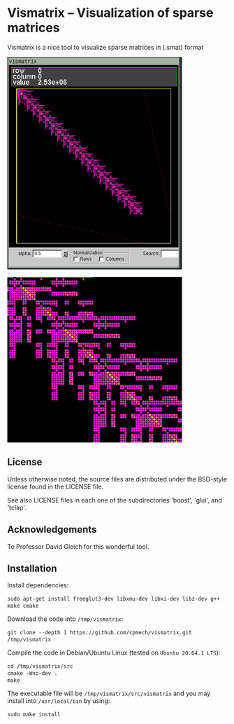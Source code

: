 # Vismatrix &ndash; Visualization of sparse matrices

Vismatrix is a nice tool to visualize sparse matrices in (.smat) format

<div id="container">
<p><img src="figs/fig01.png" width="400"></p>
<p><img src="figs/fig02.png" width="400"></p>
</div>

## License

Unless otherwise noted, the source files are distributed under the BSD-style license found in the
LICENSE file.

See also LICENSE files in each one of the subdirectories 'boost', 'glui', and 'tclap'.

## Acknowledgements

To Professor David Gleich for this wonderful tool.

## Installation

Install dependencies:
```
sudo apt-get install freeglut3-dev libxmu-dev libxi-dev libz-dev g++ make cmake
```

Download the code into `/tmp/vismatrix`:
```
git clone --depth 1 https://github.com/cpmech/vismatrix.git /tmp/vismatrix
```

Compile the code in Debian/Ubuntu Linux (tested on `Ubuntu 20.04.1 LTS`):
```
cd /tmp/vismatrix/src
cmake -Wno-dev .
make
```

The executable file will be `/tmp/vismatrix/src/vismatrix` and you may install into `/usr/local/bin` by using:
```
sudo make install
```
